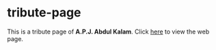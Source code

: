 # tribute-page

This is a tribute page of **A.P.J. Abdul Kalam**. Click [here](https://codepen.io/shashiirk/full/yLOgaKY) to view the web page.
